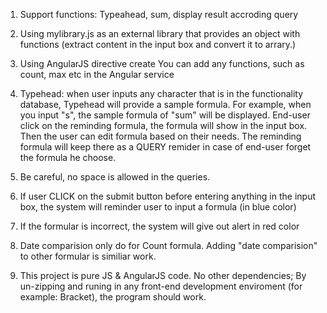 1. Support functions: Typeahead, sum, display result accroding query

2. Using mylibrary.js as an external library that provides an object with functions (extract content in the input box and convert it to arrary.)

3. Using AngularJS directive create You can add any functions, such as count, max etc in the Angular service 

2. Typehead: when user inputs any character that is in the functionality database, Typehead will provide a sample formula. For example, when you input "s", the sample formula of "sum" will be displayed. End-user click on the reminding formula, the formula will show in the input box. Then the user can edit formula based on their needs. The reminding formula will keep there as a QUERY remider in case of end-user forget the formula he choose.

3. Be careful, no space is allowed in the queries.

4. If user CLICK on the submit button before entering anything in the input box, the system will reminder user to input a formula (in blue color)

5. If the formular is incorrect, the system will give out alert in red color

6. Date comparision only do for Count formula. Adding "date comparision" to other formular is similiar work.

7. This project is pure JS & AngularJS code. No other dependencies;  By un-zipping and runing in any front-end development enviroment (for example: Bracket), the program should work. 
